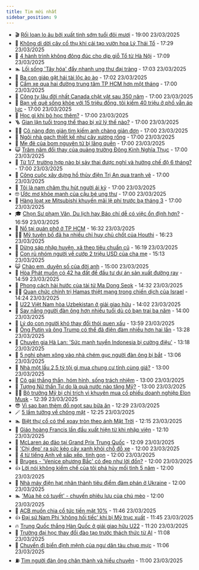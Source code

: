 ```yaml
---
title: Tim mới nhất
sidebar_position: 9
---
```


<!-- vnexpress-tin-moi-nhat:START -->
- 🎬 [Rối loạn lo âu bởi xuất tinh sớm tuổi đôi mươi](https://vnexpress.net/roi-loan-lo-au-boi-xuat-tinh-som-tuoi-doi-muoi-4863002.html) - 19:00 23/03/2025
- 🐎 [Không di dời cây cổ thụ khi cải tạo vườn hoa Lý Thái Tổ](https://vnexpress.net/khong-di-doi-cay-co-thu-khi-cai-tao-vuon-hoa-ly-thai-to-4864883.html) - 17:29 23/03/2025
- 🦍 [4 hành trình không đông đúc cho dịp giỗ Tổ từ Hà Nội](https://vnexpress.net/4-hanh-trinh-khong-dong-duc-cho-dip-gio-to-tu-ha-noi-4864050.html) - 17:09 23/03/2025
- 🏊 [Lối sống &#39;Tây hóa&#39; đẩy nhanh ung thư đại tràng](https://vnexpress.net/loi-song-tay-hoa-day-nhanh-ung-thu-dai-trang-4863063.html) - 17:03 23/03/2025
- 🎊 [Ba con giáp gặt hái tài lộc ào ào](https://vnexpress.net/van-may-12-con-giap-con-giap-may-man-ba-con-giap-gat-hai-tai-loc-ao-ao-tu-ngay-24-den-30-thang-3-4864304.html) - 17:02 23/03/2025
- 🎃 [Cấm xe qua hai đường trung tâm TP HCM hơn một tháng](https://vnexpress.net/cam-xe-qua-hai-duong-trung-tam-tp-hcm-hon-mot-thang-4864863.html) - 17:00 23/03/2025
- 🧰 [Công ty lâu đời nhất Canada chật vật sau 350 năm](https://vnexpress.net/cong-ty-lau-doi-nhat-canada-chat-vat-sau-350-nam-4864824.html) - 17:00 23/03/2025
- 🔭 [Bạn về quê sống khỏe với 15 triệu đồng, tôi kiếm 40 triệu ở phố vẫn áp lực](https://vnexpress.net/bo-pho-ve-que-song-thanh-thoi-hon-nguoi-thanh-pho-4864818.html) - 17:00 23/03/2025
- 🫶 [Học gì khi bỏ học thêm?](https://vnexpress.net/hoc-gi-khi-bo-hoc-them-4864810.html) - 17:00 23/03/2025
- 🪜 [Gian lận tuổi trong thể thao bị xử lý thế nào?](https://vnexpress.net/gian-lan-tuoi-trong-the-thao-bi-xu-ly-the-nao-4864806.html) - 17:00 23/03/2025
- 👨‍🏫 [Cô nàng đơn giản tìm kiếm anh chàng giản đơn](https://vnexpress.net/co-nang-don-gian-tim-kiem-anh-chang-gian-don-4864794.html) - 17:00 23/03/2025
- 🎊 [Ngôi nhà gạch thiết kế như cây xương rồng](https://vnexpress.net/ngoi-nha-gach-thiet-ke-nhu-cay-xuong-rong-4864760.html) - 17:00 23/03/2025
- 🎊 [Mẹ đẻ của bom nguyên tử bị lãng quên](https://vnexpress.net/me-de-cua-bom-nguyen-tu-bi-lang-quen-4864705.html) - 17:00 23/03/2025
- 😺 [Trăm năm đổi thay của quảng trường Đông Kinh Nghĩa Thục](https://vnexpress.net/tram-nam-doi-thay-cua-quang-truong-dong-kinh-nghia-thuc-4864233.html) - 17:00 23/03/2025
- 🐘 [Từ 1/7, trường hợp nào bị sảy thai được nghỉ và hưởng chế độ 6 tháng?](https://vnexpress.net/tu-1-7-truong-hop-nao-bi-say-thai-duoc-nghi-va-huong-che-do-6-thang-vnepre-4863684.html) - 17:00 23/03/2025
- 🌁 [Công cuộc xây dựng hồ thủy điện Trị An qua tranh vẽ](https://vnexpress.net/cong-cuoc-xay-dung-ho-thuy-dien-tri-an-qua-tranh-ve-4863557.html) - 17:00 23/03/2025
- 🐲 [Tôi là nam châm thu hút người ái kỷ](https://vnexpress.net/toi-la-nam-cham-thu-hut-nguoi-ai-ky-4861579.html) - 17:00 23/03/2025
- 🤓 [Ước mơ khỏe mạnh của cậu bé ung thư](https://vnexpress.net/uoc-mo-khoe-manh-cua-cau-be-ung-thu-4864413.html) - 17:00 23/03/2025
- 💪 [Hàng loạt xe Mitsubishi khuyến mãi lệ phí trước bạ tháng 3](https://vnexpress.net/hang-loat-xe-mitsubishi-khuyen-mai-le-phi-truoc-ba-thang-3-4864768.html) - 17:00 23/03/2025
- 🎓 [Chọn Sư phạm Văn, Du lịch hay Báo chí dễ có việc ổn định hơn?](https://vnexpress.net/chon-su-pham-van-du-lich-hay-bao-chi-de-co-viec-on-dinh-hon-4864893.html) - 16:59 23/03/2025
- 🫣 [Nổ tại quán phở ở TP HCM](https://vnexpress.net/no-tai-quan-pho-o-tp-hcm-4864914.html) - 16:32 23/03/2025
- 🧑‍💻 [Mỹ tuyên bố đã hạ nhiều chỉ huy chủ chốt của Houthi](https://vnexpress.net/my-tuyen-bo-da-ha-nhieu-chi-huy-chu-chot-cua-houthi-4864912.html) - 16:23 23/03/2025
- 🐲 [Dừng sáp nhập huyện, xã theo tiêu chuẩn cũ](https://vnexpress.net/dung-sap-nhap-huyen-xa-theo-tieu-chuan-cu-4864910.html) - 16:19 23/03/2025
- 🌝 [Con rủ nhóm người về cướp 2 triệu USD của cha mẹ](https://vnexpress.net/con-ru-nhom-nguoi-ve-cuop-2-trieu-usd-cua-cha-me-4864906.html) - 15:13 23/03/2025
- 😺 [Chào em, duyên số của đời anh](https://vnexpress.net/chao-em-duyen-so-cua-doi-anh-4864783.html) - 15:00 23/03/2025
- 🐎 [Hòa Phát muốn có 42 ha đất để đầu tư dự án sản xuất đường ray](https://vnexpress.net/hoa-phat-muon-co-42-ha-dat-de-dau-tu-du-an-san-xuat-duong-ray-4864908.html) - 14:59 23/03/2025
- 🎡 [Phong cách hài hước của tài tử Ma Dong Seok](https://vnexpress.net/phong-cach-hai-huoc-cua-tai-tu-ma-dong-seok-4864655.html) - 14:32 23/03/2025
- 👨‍🏫 [Quan chức chính trị Hamas thiệt mạng trong chiến dịch của Israel](https://vnexpress.net/quan-chuc-chinh-tri-hamas-thiet-mang-trong-chien-dich-cua-israel-4864890.html) - 14:24 23/03/2025
- 🦆 [U22 Việt Nam hòa Uzbekistan ở giải giao hữu](https://vnexpress.net/u22-viet-nam-hoa-uzbekistan-o-giai-giao-huu-4864896.html) - 14:02 23/03/2025
- 🚦 [Say nắng người đàn ông hơn nhiều tuổi dù có bạn trai ba năm](https://vnexpress.net/say-nang-nguoi-dan-ong-hon-nhieu-tuoi-du-co-ban-trai-ba-nam-4864867.html) - 14:00 23/03/2025
- 💫 [Lý do con người khó thay đổi thói quen xấu](https://vnexpress.net/ly-do-con-nguoi-kho-thay-doi-thoi-quen-xau-4864898.html) - 13:59 23/03/2025
- 🎉 [Ông Putin và ông Trump có thể đã điện đàm nhiều hơn hai lần](https://vnexpress.net/ong-putin-va-ong-trump-co-the-da-dien-dam-nhieu-hon-hai-lan-4864875.html) - 13:28 23/03/2025
- 🌋 [Chuyên gia Hà Lan: &#39;Sức mạnh tuyển Indonesia bị cường điệu&#39;](https://vnexpress.net/chuyen-gia-ha-lan-suc-manh-tuyen-indonesia-bi-cuong-dieu-4864884.html) - 13:18 23/03/2025
- 🤖 [5 nghi phạm xông vào nhà chém gục người đàn ông bị bắt](https://vnexpress.net/5-nghi-pham-xong-vao-nha-chem-guc-nguoi-dan-ong-bi-bat-4864878.html) - 13:06 23/03/2025
- 🦏 [Nhà một lầu 2,5 tỷ tội gì mua chung cư tỉnh cùng giá?](https://vnexpress.net/nha-mot-lau-2-5-ty-toi-gi-mua-chung-cu-tinh-cung-gia-4864830.html) - 13:00 23/03/2025
- 🦩 [Cô gái thẳng thắn, hóm hỉnh, sống trách nhiệm](https://vnexpress.net/co-gai-thang-than-hom-hinh-song-trach-nhiem-4864785.html) - 13:00 23/03/2025
- 👺 [Tượng Nữ thần Tự do là quà nước nào tặng Mỹ?](https://vnexpress.net/tuong-nu-than-tu-do-la-qua-nuoc-nao-tang-my-4864677.html) - 13:00 23/03/2025
- 🧑‍🏫 [Bộ trưởng Mỹ bị chỉ trích vì khuyên mua cổ phiếu doanh nghiệp Elon Musk](https://vnexpress.net/bo-truong-my-bi-chi-trich-vi-khuyen-mua-co-phieu-doanh-nghiep-elon-musk-4864864.html) - 12:39 23/03/2025
- 😎 [Vì sao bạn thèm đồ ngọt sau bữa ăn](https://vnexpress.net/vi-sao-ban-them-do-ngot-sau-bua-an-4864799.html) - 12:29 23/03/2025
- 🪄 [5 lầm tưởng về chóng mặt](https://vnexpress.net/5-lam-tuong-ve-chong-mat-4864689.html) - 12:25 23/03/2025
- 🏊 [Biệt thự cổ có thể xoay tròn theo ánh Mặt Trời](https://vnexpress.net/biet-thu-co-co-the-xoay-tron-theo-anh-mat-troi-4864836.html) - 12:15 23/03/2025
- 💃 [Giáo hoàng Francis lần đầu xuất hiện từ khi nhập viện](https://vnexpress.net/giao-hoang-francis-lan-dau-xuat-hien-tu-khi-nhap-vien-4864871.html) - 12:10 23/03/2025
- 🦆 [McLaren áp đảo tại Grand Prix Trung Quốc](https://vnexpress.net/mclaren-ap-dao-tai-grand-prix-trung-quoc-4864874.html) - 12:09 23/03/2025
- 🎊 [&#39;Chị đẹp&#39; ra sức kéo cây xanh khỏi chỗ đỗ xe](https://vnexpress.net/chi-dep-ra-suc-keo-cay-xanh-khoi-cho-do-xe-4864828.html) - 12:00 23/03/2025
- 👺 [4 từ tiếng Anh về sắp xếp, tinh gọn](https://vnexpress.net/4-tu-tieng-anh-ve-sap-xep-tinh-gon-4864758.html) - 12:00 23/03/2025
- 🎡 [Bruges - &#39;Venice phương Bắc&#39; có đẹp như lời đồn?](https://vnexpress.net/bruges-venice-phuong-bac-co-dep-nhu-loi-don-4864739.html) - 12:00 23/03/2025
- 👍 [Lời nói không kiềm chế của tôi phá hủy mối tình 5 năm](https://vnexpress.net/loi-noi-khong-kiem-che-cua-toi-pha-huy-moi-tinh-5-nam-4864722.html) - 12:00 23/03/2025
- 🐎 [Nhà máy điện hạt nhân thành tiêu điểm đàm phán ở Ukraine](https://vnexpress.net/nha-may-dien-hat-nhan-thanh-tieu-diem-dam-phan-o-ukraine-4863528.html) - 12:00 23/03/2025
- 🏊 [&#39;Mùa hè có tuyết&#39; - chuyến phiêu lưu của chú mèo](https://vnexpress.net/mua-he-co-tuyet-chuyen-phieu-luu-cua-chu-meo-4864779.html) - 12:00 23/03/2025
- 🦩 [ACB muốn chia cổ tức tiền mặt 10%](https://vnexpress.net/acb-muon-chia-co-tuc-tien-mat-10-4864832.html) - 11:46 23/03/2025
- 👍 [Đại sứ Nam Phi &#39;không hối tiếc&#39; khi bị Mỹ trục xuất](https://vnexpress.net/dai-su-nam-phi-khong-hoi-tiec-khi-bi-my-truc-xuat-4864840.html) - 11:45 23/03/2025
- 🔥 [Trung Quốc thắng Hàn Quốc ở giải giao hữu U22](https://vnexpress.net/trung-quoc-thang-han-quoc-o-giai-giao-huu-u22-4864872.html) - 11:20 23/03/2025
- 💄 [Trường đại học thay đổi đào tạo trước thách thức từ AI](https://vnexpress.net/truong-dai-hoc-thay-doi-dao-tao-truoc-thach-thuc-tu-ai-4864781.html) - 11:08 23/03/2025
- 🤡 [Chuyến đi biển định mệnh của ngư dân tàu chụp mực](https://vnexpress.net/chuyen-di-bien-dinh-menh-cua-ngu-dan-tau-chup-muc-4864814.html) - 11:06 23/03/2025
- ⛽️ [Tìm người đàn ông chân thành và hiểu chuyện](https://vnexpress.net/tim-nguoi-dan-ong-chan-thanh-va-hieu-chuyen-4864793.html) - 11:00 23/03/2025<!-- vnexpress-tin-moi-nhat:END -->

